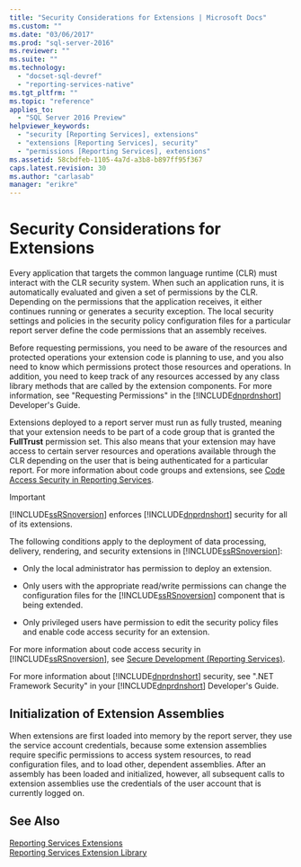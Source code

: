 ```yaml
---
title: "Security Considerations for Extensions | Microsoft Docs"
ms.custom: ""
ms.date: "03/06/2017"
ms.prod: "sql-server-2016"
ms.reviewer: ""
ms.suite: ""
ms.technology: 
  - "docset-sql-devref"
  - "reporting-services-native"
ms.tgt_pltfrm: ""
ms.topic: "reference"
applies_to: 
  - "SQL Server 2016 Preview"
helpviewer_keywords: 
  - "security [Reporting Services], extensions"
  - "extensions [Reporting Services], security"
  - "permissions [Reporting Services], extensions"
ms.assetid: 58cbdfeb-1105-4a7d-a3b8-b897ff95f367
caps.latest.revision: 30
ms.author: "carlasab"
manager: "erikre"
---
```

# Security Considerations for Extensions
  Every application that targets the common language runtime (CLR) must interact with the CLR security system. When such an application runs, it is automatically evaluated and given a set of permissions by the CLR. Depending on the permissions that the application receives, it either continues running or generates a security exception. The local security settings and policies in the security policy configuration files for a particular report server define the code permissions that an assembly receives.  
  
 Before requesting permissions, you need to be aware of the resources and protected operations your extension code is planning to use, and you also need to know which permissions protect those resources and operations. In addition, you need to keep track of any resources accessed by any class library methods that are called by the extension components. For more information, see "Requesting Permissions" in the [!INCLUDE[dnprdnshort](../../a9retired/includes/dnprdnshort-md.md)] Developer's Guide.  
  
 Extensions deployed to a report server must run as fully trusted, meaning that your extension needs to be part of a code group that is granted the **FullTrust** permission set. This also means that your extension may have access to certain server resources and operations available through the CLR depending on the user that is being authenticated for a particular report. For more information about code groups and extensions, see [Code Access Security in Reporting Services](../../reporting-services/extensions/secure-development/code-access-security-in-reporting-services.md).  
  
> [!IMPORTANT]  
>  [!INCLUDE[ssRSnoversion](../../a9notintoc/includes/ssrsnoversion-md.md)] enforces [!INCLUDE[dnprdnshort](../../a9retired/includes/dnprdnshort-md.md)] security for all of its extensions.  
  
 The following conditions apply to the deployment of data processing, delivery, rendering, and security extensions in [!INCLUDE[ssRSnoversion](../../a9notintoc/includes/ssrsnoversion-md.md)]:  
  
-   Only the local administrator has permission to deploy an extension.  
  
-   Only users with the appropriate read/write permissions can change the configuration files for the [!INCLUDE[ssRSnoversion](../../a9notintoc/includes/ssrsnoversion-md.md)] component that is being extended.  
  
-   Only privileged users have permission to edit the security policy files and enable code access security for an extension.  
  
 For more information about code access security in [!INCLUDE[ssRSnoversion](../../a9notintoc/includes/ssrsnoversion-md.md)], see [Secure Development &#40;Reporting Services&#41;](../../reporting-services/extensions/secure-development/secure-development-reporting-services.md).  
  
 For more information about [!INCLUDE[dnprdnshort](../../a9retired/includes/dnprdnshort-md.md)] security, see ".NET Framework Security" in your [!INCLUDE[dnprdnshort](../../a9retired/includes/dnprdnshort-md.md)] Developer's Guide.  
  
## Initialization of Extension Assemblies  
 When extensions are first loaded into memory by the report server, they use the service account credentials, because some extension assemblies require specific permissions to access system resources, to read configuration files, and to load other, dependent assemblies. After an assembly has been loaded and initialized, however, all subsequent calls to extension assemblies use the credentials of the user account that is currently logged on.  
  
## See Also  
 [Reporting Services Extensions](../../reporting-services/extensions/reporting-services-extensions.md)   
 [Reporting Services Extension Library](../../reporting-services/extensions/reporting-services-extension-library.md)  
  
  